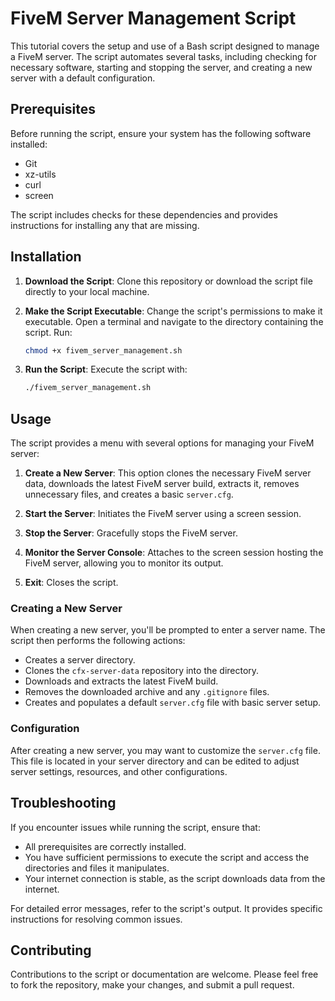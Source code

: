 # FiveM Server Management Script

This tutorial covers the setup and use of a Bash script designed to manage a FiveM server. The script automates several tasks, including checking for necessary software, starting and stopping the server, and creating a new server with a default configuration.

## Prerequisites

Before running the script, ensure your system has the following software installed:

- Git
- xz-utils
- curl
- screen

The script includes checks for these dependencies and provides instructions for installing any that are missing.

## Installation

1. **Download the Script**: Clone this repository or download the script file directly to your local machine.
2. **Make the Script Executable**: Change the script's permissions to make it executable. Open a terminal and navigate to the directory containing the script. Run:

    ```bash
    chmod +x fivem_server_management.sh
    ```

3. **Run the Script**: Execute the script with:

    ```bash
    ./fivem_server_management.sh
    ```

## Usage

The script provides a menu with several options for managing your FiveM server:

1. **Create a New Server**: This option clones the necessary FiveM server data, downloads the latest FiveM server build, extracts it, removes unnecessary files, and creates a basic `server.cfg`.

2. **Start the Server**: Initiates the FiveM server using a screen session.

3. **Stop the Server**: Gracefully stops the FiveM server.

4. **Monitor the Server Console**: Attaches to the screen session hosting the FiveM server, allowing you to monitor its output.

6. **Exit**: Closes the script.

### Creating a New Server

When creating a new server, you'll be prompted to enter a server name. The script then performs the following actions:

- Creates a server directory.
- Clones the `cfx-server-data` repository into the directory.
- Downloads and extracts the latest FiveM build.
- Removes the downloaded archive and any `.gitignore` files.
- Creates and populates a default `server.cfg` file with basic server setup.

### Configuration

After creating a new server, you may want to customize the `server.cfg` file. This file is located in your server directory and can be edited to adjust server settings, resources, and other configurations.

## Troubleshooting

If you encounter issues while running the script, ensure that:

- All prerequisites are correctly installed.
- You have sufficient permissions to execute the script and access the directories and files it manipulates.
- Your internet connection is stable, as the script downloads data from the internet.

For detailed error messages, refer to the script's output. It provides specific instructions for resolving common issues.

## Contributing

Contributions to the script or documentation are welcome. Please feel free to fork the repository, make your changes, and submit a pull request.
